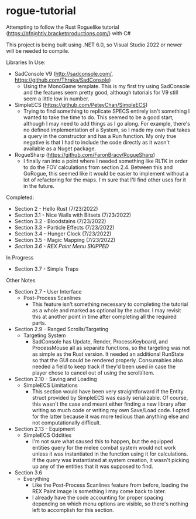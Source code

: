 # rogue-tutorial
Attempting to follow the Rust Roguelike tutorial (https://bfnightly.bracketproductions.com/) with C#

This project is being built using .NET 6.0, so Visual Studio 2022 or newer will be needed to compile.

Libraries In Use:
 - SadConsole V9 (http://sadconsole.com/, https://github.com/Thraka/SadConsole)
   - Using the MonoGame template. This is my first try using SadConsole and the features seem pretty good, although tutorials for V9 still seem a little low in number.
 - SimpleECS (https://github.com/PeteyChan/SimpleECS)
   - Trying to find something to replicate SPECS entirely isn't something I wanted to take the time to do. This seemed to be a good start, although I may need to add things as I go along. For example, there's no defined implementation of a System, so I made my own that takes a query in the constructor and has a Run function. My only true negative is that I had to include the code directly as it wasn't available as a Nuget package.
 - RogueSharp (https://github.com/FaronBracy/RogueSharp)
   - I finally ran into a point where I needed something like RLTK in order to do the FOV calculations from section 2.4. Between this and GoRogue, this seemed like it would be easier to implement without a lot of refactoring for the maps. I'm sure that I'll find other uses for it in the future.
 
Completed:
 - Section 2 - Hello Rust (7/23/2022)
 - Section 3.1 - Nice Walls with Bitsets (7/23/2022)
 - Section 3.2 - Bloodstains (7/23/2022)
 - Section 3.3 - Particle Effects (7/23/2022)
 - Section 3.4 - Hunger Clock (7/23/2022)
 - Section 3.5 - Magic Mapping (7/23/2022)
 - *Section 3.6 - REX Paint Menu SKIPPED*

In Progress
 - Section 3.7 - Simple Traps

Other Notes
 - Section 2.7 - User Interface
   - Post-Process Scanlines
     - This feature isn't something necessary to completing the tutorial as a whole and marked as optional by the author. I may revisit this at another point in time after completing all the required parts.
 - Section 2.9 - Ranged Scrolls/Targeting
   - Targeting System
     - SadConsole has Update, Render, ProcessKeyboard, and ProcessMouse all as separate functions, so the targeting was not as simple as the Rust version. It needed an additional RunState so that the GUI could be rendered properly. Consumables also needed a field to keep track if they'd been used in case the player chose to cancel out of using the scroll/item.
 - Section 2.10 - Saving and Loading
   - SimpleECS Limitations
     - This section would have been very straightforward if the Entity struct provided by SimpleECS was easily serializable. Of course, this wasn't the case and meant either finding a new library after writing so much code or writing my own Save/Load code. I opted for the latter because it was more tedious than anything else and not computationally difficult. 
 - Section 2.13 - Equipment
   - SimpleECS Oddities
     - I'm not sure what caused this to happen, but the equipped entities query for the melee combat system would not work unless it was instantiated in the function using it for calculations. If the query was instantiated at system creation, it wasn't picking up any of the entities that it was supposed to find.
 - Section 3.6
   - Everything
     - Like the Post-Process Scanlines feature from before, loading the REX Paint image is something I may come back to later.
     - I already have the code accounting for proper spacing depending on which menu options are visible, so there's nothing left to accomplish for this section.